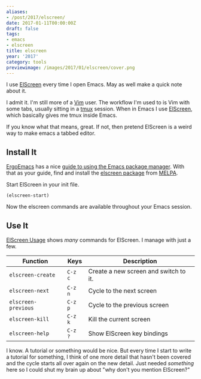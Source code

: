 ```yaml
---
aliases:
- /post/2017/elscreen/
date: 2017-01-11T00:00:00Z
draft: false
tags:
- emacs
- elscreen
title: elscreen
year: '2017'
category: tools
previewimage: /images/2017/01/elscreen/cover.png
---
```

I use [ElScreen] every time I open Emacs. May as well make a quick note about it.

[ElScreen]: https://github.com/knu/elscreen/
<!-- TEASER_END -->

I admit it. I'm still more of a [Vim][] user. The workflow I'm used to is Vim with some tabs, usually sitting
in a [tmux][] session. When in Emacs I use [ElScreen][], which basically gives me tmux inside Emacs.

If you know what that means, great. If not, then pretend ElScreen is a weird way to make emacs a tabbed editor.

[Vim]: http://www.vim.org/
[tmux]: https://tmux.github.io/

## Install It

[ErgoEmacs][] has a nice [guide to using the Emacs package manager][]. With that as your guide, find and
install the [elscreen package][] from [MELPA][].

[ErgoEmacs]: http://ergoemacs.org/
[guide to using the Emacs package manager]: http://ergoemacs.org/emacs/emacs_package_system.html
[elscreen package]: https://melpa.org/#/elscreen
[MELPA]: https://melpa.org/

Start ElScreen in your init file.

```elisp
(elscreen-start)
```

Now the elscreen commands are available throughout your Emacs session.

## Use It

[ElScreen Usage][] shows *many* commands for ElScreen. I manage with just a few.

[ElScreen Usage]: https://github.com/knu/elscreen#usage

Function            | Keys    | Description
--------------------|---------|-------------------------------------
`elscreen-create`   | `C-z c` | Create a new screen and switch to it.
`elscreen-next`     | `C-z n` | Cycle to the next screen
`elscreen-previous` | `C-z p` | Cycle to the previous screen
`elscreen-kill`     | `C-z k` | Kill the current screen
`elscreen-help`     | `C-z ?` | Show ElScreen key bindings

I know. A tutorial or something would be nice. But every time I start to write a tutorial for something, I
think of one more detail that hasn't been covered and the cycle starts all over again on the new detail. Just
needed *something* here so I could shut my brain up about "why don't you mention ElScreen?"
